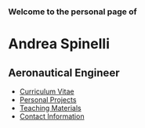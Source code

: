 ### Welcome to the personal page of

# Andrea Spinelli
## Aeronautical Engineer

* [Curriculum Vitae](/cv/cv.md)
* [Personal Projects]()
* [Teaching Materials]()
* [Contact Information](contacts.md)
